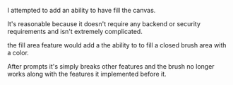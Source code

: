 I attempted to add an ability to have fill the canvas.

It's reasonable because it doesn't require any backend or security requirements and isn't extremely complicated.


the fill area feature would add a the ability to to fill a closed brush area with a color.

After prompts it's simply breaks other features and the brush no longer works along with the features it implemented before it.